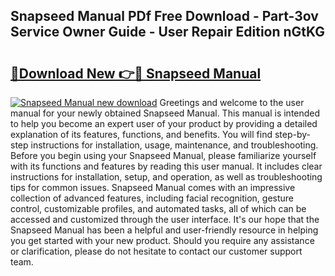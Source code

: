 ## Snapseed Manual PDf Free Download - Part-3ov Service Owner Guide - User Repair Edition nGtKG

# <h2><a href="http://cf16934.oget.top/?id=Snapseed+Manual">🔗Download New 👉🔴 Snapseed Manual</a></h2>

[![Snapseed Manual new download](https://i.imgur.com/5g1atiW.png)](http://cf16934.oget.top/?id=Snapseed+Manual)
Greetings and welcome to the user manual for your newly obtained Snapseed Manual. This manual is intended to help you become an expert user of your product by providing a detailed explanation of its features, functions, and benefits. You will find step-by-step instructions for installation, usage, maintenance, and troubleshooting. Before you begin using your Snapseed Manual, please familiarize yourself with its functions and features by reading this user manual. It includes clear instructions for installation, setup, and operation, as well as troubleshooting tips for common issues. Snapseed Manual comes with an impressive collection of advanced features, including facial recognition, gesture control, customizable profiles, and automated tasks, all of which can be accessed and customized through the user interface. It's our hope that the Snapseed Manual has been a helpful and user-friendly resource in helping you get started with your new product. Should you require any assistance or clarification, please do not hesitate to contact our customer support team.

